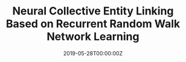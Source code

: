 ---
title: "Neural Collective Entity Linking Based on Recurrent Random Walk Network Learning"
authors:
- Mengge Xue
- Weiming Cai
- Jinsong Su
- Linfeng Song
- Yubin Ge
- Yubao Liu
- Bin Wang
author_notes:
- 
- 
- "通讯作者"
- 
- 
- 
- 
date: "2019-05-28T00:00:00Z"
publishDate: "2025-05-28T17:52:36+00:00"
publication_types: [信息抽取]
publication: "**In Proc. of IJCAI 2019.** (CCF-A类)"
---